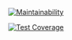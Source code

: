 [![Maintainability](https://api.codeclimate.com/v1/badges/48280bc927f8aae4422c/maintainability)](https://codeclimate.com/github/yoscro/project-lvl1-s316/maintainability)

[![Test Coverage](https://api.codeclimate.com/v1/badges/48280bc927f8aae4422c/test_coverage)](https://codeclimate.com/github/yoscro/project-lvl1-s316/test_coverage)